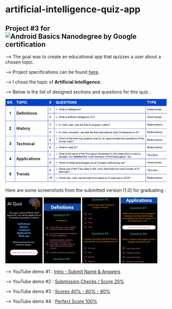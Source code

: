 # artificial-intelligence-quiz-app

Project #3 for ![Android Basics Nanodegree by Google](https://www.udacity.com/course/android-basics-nanodegree-by-google--nd803)
certification
---

--> The goal was to create an educational app that quizzes a user about a chosen topic.

--> Project specifications can be found [here](documentation/udacity-abn-quiz-app-specifications.pdf).

--> I chose the topic of <b>Artificial Intelligence</b>.

--> Below is the list of designed sections and questions for this quiz :

![alt tag](documentation/udacity-abn-quiz-app-themes-questions.PNG?raw=true)

Here are some screenshots from the submitted version (1.0) for graduating :

<img src ="documentation/screenshots/udacity-abn-quiz-app-v1.0-ss1.png?raw=true" width="23%"></img>
<img src ="documentation/screenshots/udacity-abn-quiz-app-v1.0-ss2.png?raw=true" width="23%"></img>
<img src ="documentation/screenshots/udacity-abn-quiz-app-v1.0-ss3.png?raw=true" width="23%"></img>
<img src ="documentation/screenshots/udacity-abn-quiz-app-v1.0-ss4.png?raw=true" width="23%"></img>

--> YouTube demo #1 : [Intro - Submit Name & Answers](https://www.youtube.com/watch?v=YQh5L1Vrk2s)

--> YouTube demo #2 : [Submission Checks / Score 20% ](https://www.youtube.com/watch?v=SDCErl0CnnM)

--> YouTube demo #3 : [Scores 40% - 60% - 80%](https://www.youtube.com/watch?v=ofbphqK6W1A)

--> YouTube demo #4 : [Perfect Score 100%](https://www.youtube.com/watch?v=7jfiQyZSFs4)
